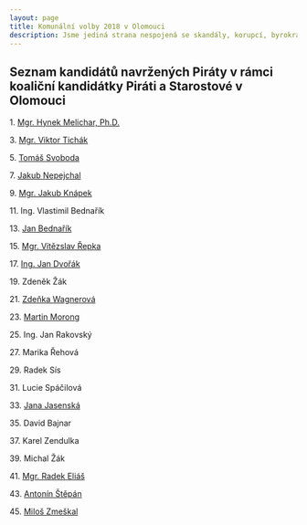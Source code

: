 ```yaml
---
layout: page
title: Komunální volby 2018 v Olomouci
description: Jsme jediná strana nespojená se skandály, korupcí, byrokracií. Jsme tu osm let. Hájíme svobodu, přinášíme čerstvé nápady a nebojíme se říkat, co si myslíme. Politici slibují modré z nebe, světlé zítřky a další prázdná hesla. Piráti nabízí jasné a konkrétní cíle – černé na bílém. Pusťte nás na ně!
---
```

## Seznam kandidátů navržených Piráty v rámci koaliční kandidátky Piráti a Starostové v Olomouci

<p>1. <a href="/lide/hynek-melichar">Mgr. Hynek Melichar, Ph.D.</a></p>
<p>3. <a href="/lide/viktor-tichak">Mgr. Viktor Tichák</a></p>
<p>5. <a href="/lide/tomas-svoboda">Tomáš Svoboda</a></p>
<p>7. <a href="/lide/jakub-nepejchal">Jakub Nepejchal</a></p>
<p>9. <a href="/lide/jakub-knapek">Mgr. Jakub Knápek</a></p>
<p>11. Ing. Vlastimil Bednařík</p>
<p>13. <a href="/lide/jan-bednarik">Jan Bednařík</a></p>
<p>15. <a href="/lide/vitezslav-repka">Mgr. Vítězslav Řepka</a></p>
<p>17. <a href="/lide/jan-dvorak">Ing. Jan Dvořák</a></p>
<p>19. Zdeněk Žák</p>
<p>21. <a href="/lide/zdenka-wagnerova">Zdeňka Wagnerová</a></p>
<p>23. <a href="/lide/martin-morong">Martin Morong</a></p>
<p>25. Ing. Jan Rakovský</p>
<p>27. Marika Řehová</p>
<p>29. Radek Sís</p>
<p>31. Lucie Spáčilová</p>
<p>33. <a href="/lide/jana-jasenska">Jana Jasenská</a></p>
<p>35. David Bajnar</p>
<p>37. Karel Zendulka</p>
<p>39. Michal Žák</p>
<p>41. <a href="/lide/radek-elias">Mgr. Radek Eliáš</a></p>
<p>43. <a href="/lide/antonin-stepan">Antonín Štěpán</a></p>
<p>45. <a href="/lide/milos-zmeskal">Miloš Zmeškal</a></p>